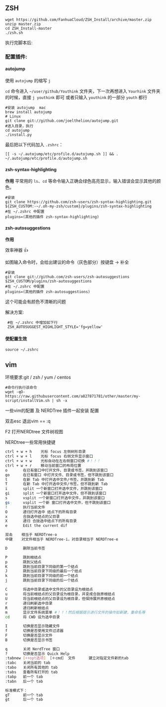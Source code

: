## ZSH

```shell
wget https://github.com/FanhuaCloud/ZSH_Install/archive/master.zip
unzip master.zip
cd ZSH_Install-master
./zsh.sh
```

执行完脚本后:

### 配置插件:

#### autojump

使用 `autojump` 的缩写 `j`

`cd` 命令进入 `~/user/github/Youthink` 文件夹，下一次再想进入 `Yourhink` 文件夹的时候，直接 `j youthink` 即可
或者只输入 `youthink` 的一部分 `youth` 都行



```shell
#安装 autojump  mac
brew install autojump
# Linux
git clone git://github.com/joelthelion/autojump.git
#进入目录，执行
cd autojump
./install.py
```

最后把以下代码加入 `.zshrc`：

```shell
[[ -s ~/.autojump/etc/profile.d/autojump.sh ]] && . ~/.autojump/etc/profile.d/autojump.sh
```

#### zsh-syntax-highlighting

**作用** 平常用的 `ls`、`cd` 等命令输入正确会绿色高亮显示，输入错误会显示其他的颜色。

```shell
#安装
git clone https://github.com/zsh-users/zsh-syntax-highlighting.git ${ZSH_CUSTOM:-~/.oh-my-zsh/custom}/plugins/zsh-syntax-highlighting
#在 ~/.zshrc 中配置
plugins=(其他的插件 zsh-syntax-highlighting)
```



#### zsh-autosuggestions

**作用**

效率神器 👍

如图输入命令时，会给出建议的命令（灰色部分）按键盘 → 补全

```shell
#安装
git clone git://github.com/zsh-users/zsh-autosuggestions $ZSH_CUSTOM/plugins/zsh-autosuggestions
#在 ~/.zshrc 中配置
plugins=(其他的插件 zsh-autosuggestions)
```

这个可能会有颜色不清晰的问题

解决方案:

```shell
 #在 ~/.zshrc 中增加如下行
 ZSH_AUTOSUGGEST_HIGHLIGHT_STYLE='fg=yellow'
```



#### 使配置生效

```shell
source ~/.zshrc
```



## vim

环境要求:git /  zsh / yum  / centos

```shell
#命令行执行该命令
wget -qO- https://raw.githubusercontent.com/a827871781/other/master/my-script/installVim.sh | sh -x
```

一些vim的配置 及 NERDTree 插件一起安装 配置

双击esc 退出vim  == :q

F2 打开NERDtree 文件树视图

NERDtree一些常用快捷键

```bash
ctrl + w + h    光标 focus 左侧树形目录
ctrl + w + l    光标 focus 右侧文件显示窗口
ctrl + w + w    光标自动在左右侧窗口切换 #！！！
ctrl + w + r    移动当前窗口的布局位置
o       在已有窗口中打开文件、目录或书签，并跳到该窗口
go      在已有窗口 中打开文件、目录或书签，但不跳到该窗口
t       在新 Tab 中打开选中文件/书签，并跳到新 Tab
T       在新 Tab 中打开选中文件/书签，但不跳到新 Tab
i       split 一个新窗口打开选中文件，并跳到该窗口
gi      split 一个新窗口打开选中文件，但不跳到该窗口
s       vsplit 一个新窗口打开选中文件，并跳到该窗口
gs      vsplit 一个新 窗口打开选中文件，但不跳到该窗口
!       执行当前文件
O       递归打开选中 结点下的所有目录
x       合拢选中结点的父目录
X       递归 合拢选中结点下的所有目录
e       Edit the current dif

双击    相当于 NERDTree-o
中键    对文件相当于 NERDTree-i，对目录相当于 NERDTree-e

D       删除当前书签

P       跳到根结点
p       跳到父结点
K       跳到当前目录下同级的第一个结点
J       跳到当前目录下同级的最后一个结点
k       跳到当前目录下同级的前一个结点
j       跳到当前目录下同级的后一个结点

C       将选中目录或选中文件的父目录设为根结点
u       将当前根结点的父目录设为根目录，并变成合拢原根结点
U       将当前根结点的父目录设为根目录，但保持展开原根结点
r       递归刷新选中目录
R       递归刷新根结点
m       显示文件系统菜单 #！！！然后根据提示进行文件的操作如新建，重命名等
cd      将 CWD 设为选中目录

I       切换是否显示隐藏文件
f       切换是否使用文件过滤器
F       切换是否显示文件
B       切换是否显示书签

q       关闭 NerdTree 窗口
?       切换是否显示 Quick Help
:tabnew [++opt选项] ［＋cmd］ 文件      建立对指定文件新的tab
:tabc   关闭当前的 tab
:tabo   关闭所有其他的 tab
:tabs   查看所有打开的 tab
:tabp   前一个 tab
:tabn   后一个 tab

标准模式下：
gT      前一个 tab
gt      后一个 tab
```
